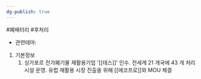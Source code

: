 ```yaml
---
dg-publish: true
---
```

#폐배터리  #후처리 


- 관련테마: 


1. 기본정보
	1. 싱가포르 전가폐기물 재활용기업 '[[테스]]' 인수. 전세계 21 개국에 43 개 처리시설 운영. 유럽 재활용 시장 진출을 위해 [[에코프로]]와 MOU 체결
